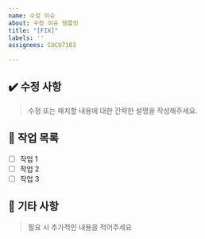 ```yaml
---
name: 수정 이슈
about: 수정 이슈 탬플릿
title: "[FIX]"
labels: ''
assignees: CUCU7103

---
```


## :heavy_check_mark: 수정 사항
> 수정 또는 패치할 내용에 대한 간략한 설명을 작성해주세요.

## :bicyclist: 작업 목록
- [ ] 작업 1
- [ ] 작업 2
- [ ] 작업 3

##  :speech_balloon: 기타 사항
> 필요 시 추가적인 내용을 적어주세요
